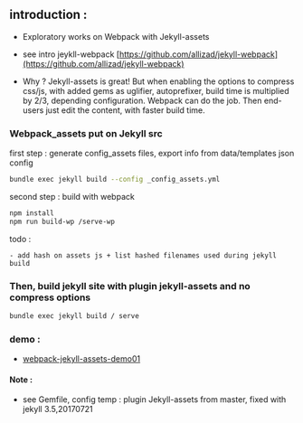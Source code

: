 ## introduction :

- Exploratory works on Webpack with Jekyll-assets

- see intro jeykll-webpack [https://github.com/allizad/jekyll-webpack](https://github.com/allizad/jekyll-webpack)

- Why ? Jekyll-assets is great! But when enabling the options to compress css/js, with added gems as uglifier, autoprefixer, build time is multiplied by 2/3, depending configuration. Webpack can do the job. Then end-users just edit the content, with faster build time.


### Webpack_assets put on Jekyll src

first step : generate config_assets files, export info from data/templates json config

```bash
bundle exec jekyll build --config _config_assets.yml
```

second step : build with webpack

```bash
npm install
npm run build-wp /serve-wp
```

todo : 
	
	- add hash on assets js + list hashed filenames used during jekyll build



### Then, build jekyll site with plugin jekyll-assets and no compress options

```bash
bundle exec jekyll build / serve
```


### demo :

- [webpack-jekyll-assets-demo01](https://d2m.tech/webpack-jekyll-assets-demo01/)





#### Note  :

- see Gemfile, config temp :  plugin Jekyll-assets from master, fixed with jekyll 3.5,20170721





